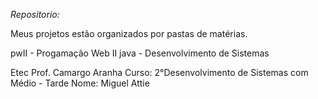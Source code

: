 *Repositorio:*

Meus projetos estão organizados por pastas de matérias.

pwII - Progamação Web II
java - Desenvolvimento de Sistemas

Etec Prof. Camargo Aranha 
Curso: 2°Desenvolvimento de Sistemas com Médio - Tarde
Nome: Miguel Attie 